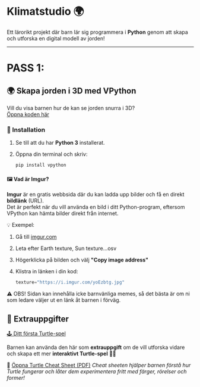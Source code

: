 # Klimatstudio 🌍

Ett lärorikt projekt där barn lär sig programmera i **Python** genom att skapa och utforska en digital modell av jorden!

---

# PASS 1: 

## 🌍 Skapa jorden i 3D med VPython
Vill du visa barnen hur de kan se jorden snurra i 3D?  
[Öppna koden här](Pass1/jorden_vpython.py)
### 🔧 Installation

1. Se till att du har **Python 3** installerat.
2. Öppna din terminal och skriv:

   ```bash
   pip install vpython

#### 🖼️ Vad är Imgur?

**Imgur** är en gratis webbsida där du kan ladda upp bilder och få en direkt **bildlänk** (URL).  
Det är perfekt när du vill använda en bild i ditt Python-program, eftersom VPython kan hämta bilder direkt från internet.

💡 Exempel:
1. Gå till [imgur.com](https://imgur.com/)
2. Leta efter Earth texture, Sun texture...osv
3. Högerklicka på bilden och välj **"Copy image address"**
4. Klistra in länken i din kod:

   ```python
   texture="https://i.imgur.com/yoEzbtg.jpg"

⚠️ OBS! Sidan kan innehålla icke barnvänliga memes,
så det bästa är om ni som ledare väljer ut en länk åt barnen i förväg.

## 🧩 Extrauppgifter

[🕹️ Ditt första Turtle-spel](Pass1/jorden_turtle.py)

Barnen kan använda den här som **extrauppgift** om de vill utforska vidare och skapa ett mer **interaktivt Turtle-spel** 🐢✨  

📘 [Öppna Turtle Cheat Sheet (PDF)](Pass1/info/turtle-cheatsheet.pdf)
*Cheat sheeten hjälper barnen förstå hur Turtle fungerar och låter dem experimentera fritt med färger, rörelser och former!*
